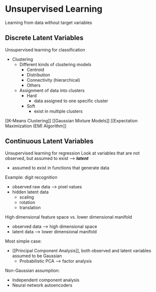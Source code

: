 # Unsupervised Learning

Learning from data without target variables

## Discrete Latent Variables

Unsupervised learning for classification
- Clustering
	- Different kinds of clustering models
		- Centroid
		- Distribution
		- Connectivity (hierarchical)
		- Others
	- Assignment of data into clusters
		- Hard
			- data assigned to one specific cluster
		- Soft
			- exist in multiple clusters

[[K-Means Clustering]]
[[Gaussian Mixture Models]]
[[Expectation Maximization (EM) Algorithm]]

## Continuous Latent Variables
Unsupervised learning for regression
Look at variables that are not observed, but assumed to exist --> ***latent***
- assumed to exist in functions that generate data

Example: digit recognition
- observed raw data --> pixel values
- hidden latent data
	- scaling
	- rotation
	- translation

High dimensional feature space vs. lower dimensional manifold
- observed data --> high dimensional space
- latent data --> lower dimensional manifold

Most simple case:
- [[Principal Component Analysis]], both observed and latent variables assumed to be Gaussian
	- Probabilistic PCA --> factor analysis

Non-Gaussian assumption:
- Independent component analysis
- Neural network autoencoders

